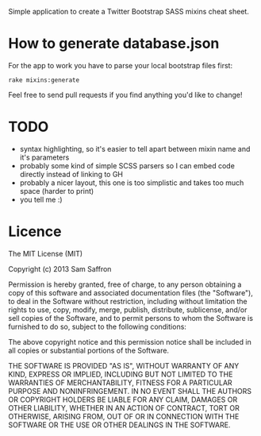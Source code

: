 Simple application to create a Twitter Bootstrap SASS mixins cheat sheet.

# How to generate database.json

For the app to work you have to parse your local bootstrap files first:
```shell
rake mixins:generate
```

Feel free to send pull requests if you find anything you'd like to change!

# TODO

- syntax highlighting, so it's easier to tell apart between mixin name and it's parameters
- probably some kind of simple SCSS parsers so I can embed code directly instead of linking to GH
- probably a nicer layout, this one is too simplistic and takes too much space (harder to print)
- you tell me :)

# Licence

The MIT License (MIT)

Copyright (c) 2013 Sam Saffron

Permission is hereby granted, free of charge, to any person obtaining a copy of this software and associated documentation files (the "Software"), to deal in the Software without restriction, including without limitation the rights to use, copy, modify, merge, publish, distribute, sublicense, and/or sell copies of the Software, and to permit persons to whom the Software is furnished to do so, subject to the following conditions:

The above copyright notice and this permission notice shall be included in all copies or substantial portions of the Software.

THE SOFTWARE IS PROVIDED "AS IS", WITHOUT WARRANTY OF ANY KIND, EXPRESS OR IMPLIED, INCLUDING BUT NOT LIMITED TO THE WARRANTIES OF MERCHANTABILITY, FITNESS FOR A PARTICULAR PURPOSE AND NONINFRINGEMENT. IN NO EVENT SHALL THE AUTHORS OR COPYRIGHT HOLDERS BE LIABLE FOR ANY CLAIM, DAMAGES OR OTHER LIABILITY, WHETHER IN AN ACTION OF CONTRACT, TORT OR OTHERWISE, ARISING FROM, OUT OF OR IN CONNECTION WITH THE SOFTWARE OR THE USE OR OTHER DEALINGS IN THE SOFTWARE.

